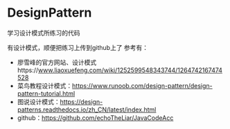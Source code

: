 # DesignPattern
学习设计模式所练习的代码

有设计模式，顺便把练习上传到github上了
参考有：
- 廖雪峰的官方网站、设计模式https://www.liaoxuefeng.com/wiki/1252599548343744/1264742167474528
- 菜鸟教程设计模式：https://www.runoob.com/design-pattern/design-pattern-tutorial.html
- 图说设计模式：https://design-patterns.readthedocs.io/zh_CN/latest/index.html
- github：https://github.com/echoTheLiar/JavaCodeAcc
